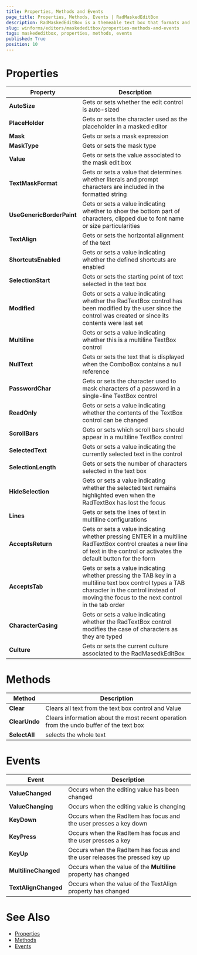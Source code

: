 ```yaml
---
title: Properties, Methods and Events
page_title: Properties, Methods, Events | RadMaskedEditBox
description: RadMaskedEditBox is a themeable text box that formats and constrains text to a predefined pattern or a pattern you define. The article lists the important properties, methods and events.
slug: winforms/editors/maskededitbox/properties-methods-and-events
tags: maskededitbox, properties, methods, events
published: True
position: 10
---
```


# Properties

|Property|Description|
|------|------|
|__AutoSize__|Gets or sets whether the edit control is auto-sized|
|__PlaceHolder__|Gets or sets the character used as the placeholder in a masked editor|
|__Mask__|Gets or sets a mask expression|
|__MaskType__|Gets or sets the mask type|
|__Value__|Gets or sets the value associated to the mask edit box|
|__TextMaskFormat__|Gets or sets a value that determines whether literals and prompt characters are included in the formatted string|
|__UseGenericBorderPaint__|Gets or sets a value indicating whether to show the bottom part of characters, clipped due to font name or size particularities|
|__TextAlign__|Gets or sets the horizontal alignment of the text|
|__ShortcutsEnabled__|Gets or sets a value indicating whether the defined shortcuts are enabled|
|__SelectionStart__|Gets or sets the starting point of text selected in the text box|
|__Modified__|Gets or sets a value indicating whether the RadTextBox control has been modified by the user since the control was created or since its contents were last set|
|__Multiline__|Gets or sets a value indicating whether this is a multiline TextBox control|
|__NullText__|Gets or sets the text that is displayed when the ComboBox contains a null reference|
|__PasswordChar__|Gets or sets the character used to mask characters of a password in a single-line TextBox control|
|__ReadOnly__|Gets or sets a value indicating whether the contents of the TextBox control can be changed|
|__ScrollBars__|Gets or sets which scroll bars should appear in a multiline TextBox control|
|__SelectedText__|Gets or sets a value indicating the currently selected text in the control|
|__SelectionLength__|Gets or sets the number of characters selected in the text box|
|__HideSelection__|Gets or sets a value indicating whether the selected text remains highlighted even when the RadTextBox has lost the focus|
|__Lines__|Gets or sets the lines of text in multiline configurations|
|__AcceptsReturn__|Gets or sets a value indicating whether pressing ENTER in a multiline RadTextBox control creates a new line of text in the control or activates the default button for the form|
|__AcceptsTab__|Gets or sets a value indicating whether pressing the TAB key in a multiline text box control types a TAB character in the control instead of moving the focus to the next control in the tab order|
|__CharacterCasing__|Gets or sets a value indicating whether the RadTextBox control modifies the case of characters as they are typed|
|__Culture__|Gets or sets the current culture associated to the RadMasedkEditBox|

# Methods

|Method|Description|
|------|------|
|__Clear__|Clears all text from the text box control and Value|
|__ClearUndo__|Clears information about the most recent operation from the undo buffer of the text box|
|__SelectAll__|selects the whole text|

# Events

|Event|Description|
|------|------|
|__ValueChanged__|Occurs when the editing value has been changed|
|__ValueChanging__|Occurs when the editing value is changing|
|__KeyDown__|Occurs when the RadItem has focus and the user presses a key down|
|__KeyPress__|Occurs when the RadItem has focus and the user presses a key|
|__KeyUp__|Occurs when the RadItem has focus and the user releases the pressed key up|
|__MultilineChanged__|Occurs when the value of the __Multiline__ property has changed|
|__TextAlignChanged__|Occurs when the value of the TextAlign property has changed|

# See Also

* [Properties](https://docs.telerik.com/devtools/winforms/api/telerik.wincontrols.ui.radmaskededitbox.html#properties)
* [Methods](https://docs.telerik.com/devtools/winforms/api/telerik.wincontrols.ui.radmaskededitbox.html#methods)
* [Events](https://docs.telerik.com/devtools/winforms/api/telerik.wincontrols.ui.radmaskededitbox.html#events)

